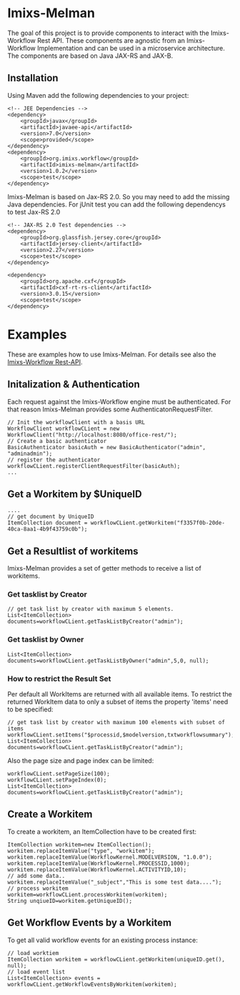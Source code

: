 # Imixs-Melman

The goal of this project is to provide components to interact with the Imixs-Workflow Rest API. These components are agnostic from an Imixs-Workflow Implementation and can be used in a microservice architecture. The components are based on Java JAX-RS and JAX-B. 

## Installation

Using Maven add the following dependencies to your project:

	<!-- JEE Dependencies -->
	<dependency>
		<groupId>javax</groupId>
		<artifactId>javaee-api</artifactId>
		<version>7.0</version>
		<scope>provided</scope>
	</dependency>
	<dependency>
		<groupId>org.imixs.workflow</groupId>
		<artifactId>imixs-melman</artifactId>
		<version>1.0.2</version>
		<scope>test</scope>
	</dependency>

Imixs-Melman is based on Jax-RS 2.0. So you may need to add the missing Java dependencies. 
For jUnit test you can add the following dependencys to test Jax-RS 2.0

	<!-- JAX-RS 2.0 Test dependencies -->
	<dependency>
		<groupId>org.glassfish.jersey.core</groupId>
		<artifactId>jersey-client</artifactId>
		<version>2.27</version>
		<scope>test</scope>
	</dependency>
		
	<dependency>
		<groupId>org.apache.cxf</groupId>
		<artifactId>cxf-rt-rs-client</artifactId>
		<version>3.0.15</version>
		<scope>test</scope>
	</dependency>

	
	
# Examples
	
These are examples how to use Imixs-Melman. For details see also the [Imixs-Workflow Rest-API](https://www.imixs.org/doc/restapi/index.html). 


## Initalization & Authentication

Each request against the Imixs-Workflow engine must be authenticated. For that reason Imixs-Melman provides some AuthenticatonRequestFilter. 

	// Init the workflowClient with a basis URL
	WorkflowClient workflowCLient = new WorkflowClient("http://localhost:8080/office-rest/");
	// Create a basic authenticator
	BasicAuthenticator basicAuth = new BasicAuthenticator("admin", "adminadmin");
	// register the authenticator
	workflowCLient.registerClientRequestFilter(basicAuth);
	...


## Get a Workitem by $UniqueID

	....
	// get document by UniqueID
	ItemCollection document = workflowCLient.getWorkitem("f3357f0b-20de-40ca-8aa1-4b9f43759c0b");

## Get a Resultlist of workitems

Imixs-Melman provides a set of getter methods to receive a list of workitems. 
	
### Get tasklist by Creator

		
	// get task list by creator with maximum 5 elements.
	List<ItemCollection> documents=workflowCLient.getTaskListByCreator("admin");

### Get tasklist by Owner

	
	List<ItemCollection> documents=workflowCLient.getTaskListByOwner("admin",5,0, null);


### How to restrict the Result Set 
Per default all WorkItems are returned with all available items. To restrict the returned WorkItem data to only a subset of items the property 'items' need to be specified:

	// get task list by creator with maximum 100 elements with subset of items
	workflowCLient.setItems("$processid,$modelversion,txtworkflowsummary");
	List<ItemCollection> documents=workflowCLient.getTaskListByCreator("admin");
	
Also the page size and page index can be limited:
	
	workflowCLient.setPageSize(100);
	workflowCLient.setPageIndex(0);
	List<ItemCollection> documents=workflowCLient.getTaskListByCreator("admin");

	

## Create a Workitem

To create a workitem, an ItemCollection have to be created first:

	ItemCollection workitem=new ItemCollection();
	workitem.replaceItemValue("type", "workitem");
	workitem.replaceItemValue(WorkflowKernel.MODELVERSION, "1.0.0");
	workitem.replaceItemValue(WorkflowKernel.PROCESSID,1000);
	workitem.replaceItemValue(WorkflowKernel.ACTIVITYID,10);
	// add some data..
	workitem.replaceItemValue("_subject","This is some test data....");
	// process workitem
	workitem=workflowCLient.processWorkitem(workitem);
	String unqiueID=workitem.getUniqueID();
		

		

## Get Workflow Events by a Workitem

To get all valid workflow events for an existing process instance:



	// load worktiem
	ItemCollection workitem = workflowCLient.getWorkitem(uniqueID.get(), null);
	// load event list
	List<ItemCollection> events = workflowCLient.getWorkflowEventsByWorkitem(workitem);
